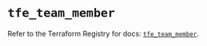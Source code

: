 # `tfe_team_member`

Refer to the Terraform Registry for docs: [`tfe_team_member`](https://registry.terraform.io/providers/hashicorp/tfe/0.54.0/docs/resources/team_member).

